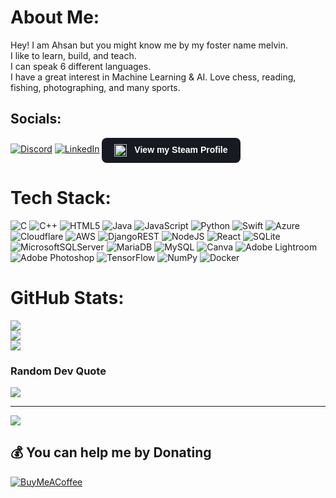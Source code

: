 # About Me:
Hey! I am Ahsan but you might know me by my foster name melvin. <br>I like to learn, build, and teach. <br> I can speak 6 different languages.<br>I have a great interest in Machine Learning & AI. Love chess, reading, fishing, photographing, and many sports.


## Socials:
[![Discord](https://img.shields.io/badge/Discord-%237289DA.svg?logo=discord&logoColor=white)](https://discord.gg/ahsaNN#2694) [![LinkedIn](https://img.shields.io/badge/LinkedIn-%230077B5.svg?logo=linkedin&logoColor=white)](https://linkedin.com/in/muhammad-ahsan-khan-596aaa222) <a href="https://steamcommunity.com/id/777ahsanes/" target="_blank" style="display: inline-block; background-color: #171a21; color: white; padding: 10px 20px; border-radius: 8px; text-decoration: none; font-weight: bold; font-family: sans-serif;">
  <img src="https://upload.wikimedia.org/wikipedia/commons/8/83/Steam_icon_logo.svg" alt="Steam" style="height: 20px; vertical-align: middle; margin-right: 8px;">
  View my Steam Profile
</a>


# Tech Stack:
![C](https://img.shields.io/badge/c-%2300599C.svg?style=for-the-badge&logo=c&logoColor=white) ![C++](https://img.shields.io/badge/c++-%2300599C.svg?style=for-the-badge&logo=c%2B%2B&logoColor=white) ![HTML5](https://img.shields.io/badge/html5-%23E34F26.svg?style=for-the-badge&logo=html5&logoColor=white) ![Java](https://img.shields.io/badge/java-%23ED8B00.svg?style=for-the-badge&logo=java&logoColor=white) ![JavaScript](https://img.shields.io/badge/javascript-%23323330.svg?style=for-the-badge&logo=javascript&logoColor=%23F7DF1E) ![Python](https://img.shields.io/badge/python-3670A0?style=for-the-badge&logo=python&logoColor=ffdd54) ![Swift](https://img.shields.io/badge/swift-F54A2A?style=for-the-badge&logo=swift&logoColor=white) ![Azure](https://img.shields.io/badge/azure-%230072C6.svg?style=for-the-badge&logo=azure-devops&logoColor=white) ![Cloudflare](https://img.shields.io/badge/Cloudflare-F38020?style=for-the-badge&logo=Cloudflare&logoColor=white) ![AWS](https://img.shields.io/badge/AWS-%23FF9900.svg?style=for-the-badge&logo=amazon-aws&logoColor=white) ![DjangoREST](https://img.shields.io/badge/DJANGO-REST-ff1709?style=for-the-badge&logo=django&logoColor=white&color=ff1709&labelColor=gray) ![NodeJS](https://img.shields.io/badge/node.js-6DA55F?style=for-the-badge&logo=node.js&logoColor=white) ![React](https://img.shields.io/badge/react-%2320232a.svg?style=for-the-badge&logo=react&logoColor=%2361DAFB) ![SQLite](https://img.shields.io/badge/sqlite-%2307405e.svg?style=for-the-badge&logo=sqlite&logoColor=white) ![MicrosoftSQLServer](https://img.shields.io/badge/Microsoft%20SQL%20Sever-CC2927?style=for-the-badge&logo=microsoft%20sql%20server&logoColor=white) ![MariaDB](https://img.shields.io/badge/MariaDB-003545?style=for-the-badge&logo=mariadb&logoColor=white) ![MySQL](https://img.shields.io/badge/mysql-%2300f.svg?style=for-the-badge&logo=mysql&logoColor=white) ![Canva](https://img.shields.io/badge/Canva-%2300C4CC.svg?style=for-the-badge&logo=Canva&logoColor=white) ![Adobe Lightroom](https://img.shields.io/badge/Adobe%20Lightroom-31A8FF.svg?style=for-the-badge&logo=Adobe%20Lightroom&logoColor=white) ![Adobe Photoshop](https://img.shields.io/badge/adobephotoshop-%2331A8FF.svg?style=for-the-badge&logo=adobephotoshop&logoColor=white) ![TensorFlow](https://img.shields.io/badge/TensorFlow-%23FF6F00.svg?style=for-the-badge&logo=TensorFlow&logoColor=white) ![NumPy](https://img.shields.io/badge/numpy-%23013243.svg?style=for-the-badge&logo=numpy&logoColor=white) ![Docker](https://img.shields.io/badge/docker-%230db7ed.svg?style=for-the-badge&logo=docker&logoColor=white)
# GitHub Stats:
![](https://github-readme-stats.vercel.app/api?username=ahsann455&theme=swift&hide_border=false&include_all_commits=false&count_private=false)<br/>
![](https://github-readme-streak-stats.herokuapp.com/?user=ahsann455&theme=swift&hide_border=false)<br/>
![](https://github-readme-stats.vercel.app/api/top-langs/?username=ahsann455&theme=swift&hide_border=false&include_all_commits=false&count_private=false&layout=compact)

### Random Dev Quote
![](https://quotes-github-readme.vercel.app/api?type=horizontal&theme=dark)

---
[![](https://visitcount.itsvg.in/api?id=ahsann455&icon=0&color=0)](https://visitcount.itsvg.in)

  ## 💰 You can help me by Donating
  [![BuyMeACoffee](https://img.shields.io/badge/Buy%20Me%20a%20Coffee-ffdd00?style=for-the-badge&logo=buy-me-a-coffee&logoColor=black)](https://buymeacoffee.com/333ahsankhc) 

  
<!-- Proudly created with GPRM ( https://gprm.itsvg.in ) -->
